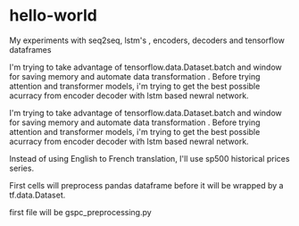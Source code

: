 # hello-world
My experiments with seq2seq, lstm's , encoders, decoders and tensorflow dataframes

I'm trying to take advantage of tensorflow.data.Dataset.batch and window for saving memory and automate data transformation .
Before trying attention and transformer models, i'm trying to get the best possible acurracy from encoder decoder with lstm based newral network.


I'm trying to take advantage of tensorflow.data.Dataset.batch and window for saving memory and automate data transformation .
Before trying attention and transformer models, i'm trying to get the best possible acurracy from encoder decoder with lstm based newral network.


Instead of using English to French translation, I'll use sp500 historical prices series.

First cells will preprocess pandas dataframe before it will be wrapped by a tf.data.Dataset.


first file will be gspc_preprocessing.py

